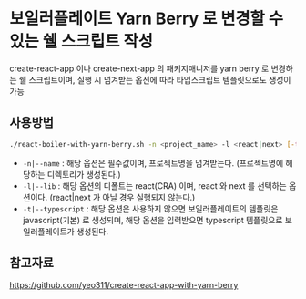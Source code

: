 # 보일러플레이트 Yarn Berry 로 변경할 수 있는 쉘 스크립트 작성
create-react-app 이나 create-next-app 의 패키지매니저를 yarn berry 로 변경하는 쉘 스크립트이며, 실행 시 넘겨받는 옵션에 따라 타입스크립트 템플릿으로도 생성이 가능

## 사용방법
```sh
./react-boiler-with-yarn-berry.sh -n <project_name> -l <react|next> [-t]
```
* `-n|--name` : 해당 옵션은 필수값이며, 프로젝트명을 넘겨받는다. (프로젝트명에 해당하는 디렉토리가 생성된다.)
* `-l|--lib` : 해당 옵션의 디폴트는 react(CRA) 이며, react 와 next 를 선택하는 옵션이다. (react|next 가 아닐 경우 실행되지 않는다.)
* `-t|--typescript` : 해당 옵션은 사용하지 않으면 보일러플레이트의 템플릿은 javascript(기본) 로 생성되며, 해당 옵션을 입력받으면 typescript 템플릿으로 보일러플레이트가 생성된다.

## 참고자료
https://github.com/yeo311/create-react-app-with-yarn-berry